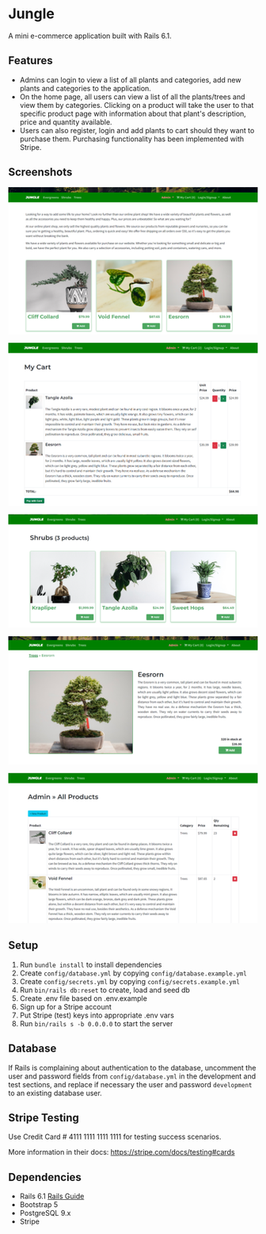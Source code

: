 # Jungle

A mini e-commerce application built with Rails 6.1.

## Features
- Admins can login to view a list of all plants and categories, add new plants and categories to the application.
- On the home page, all users can view a list of all the plants/trees and view them by categories. Clicking on a product will take the user to that specific product page with information about that plant's description, price and quantity available.
- Users can also register, login and add plants to cart should they want to purchase them. Purchasing functionality has been implemented with Stripe.

## Screenshots

![Jungle - HomePage](https://github.com/i8Raffles/jungle-rails/blob/master/docs/home_page.PNG?raw=true)

![Jungle - Cart](https://github.com/i8Raffles/jungle-rails/blob/master/docs/cart_page.PNG?raw=true)

![Jungle - Category](https://github.com/i8Raffles/jungle-rails/blob/master/docs/category_page.PNG?raw=true)

![Jungle - SingleProduct](https://github.com/i8Raffles/jungle-rails/blob/master/docs/single_product.PNG?raw=true)

![Jungle - AdminProducts](https://github.com/i8Raffles/jungle-rails/blob/master/docs/admin_products.PNG?raw=true)


## Setup

1. Run `bundle install` to install dependencies
2. Create `config/database.yml` by copying `config/database.example.yml`
3. Create `config/secrets.yml` by copying `config/secrets.example.yml`
4. Run `bin/rails db:reset` to create, load and seed db
5. Create .env file based on .env.example
6. Sign up for a Stripe account
7. Put Stripe (test) keys into appropriate .env vars
8. Run `bin/rails s -b 0.0.0.0` to start the server

## Database

If Rails is complaining about authentication to the database, uncomment the user and password fields from `config/database.yml` in the development and test sections, and replace if necessary the user and password `development` to an existing database user.

## Stripe Testing

Use Credit Card # 4111 1111 1111 1111 for testing success scenarios.

More information in their docs: <https://stripe.com/docs/testing#cards>

## Dependencies

- Rails 6.1 [Rails Guide](http://guides.rubyonrails.org/v6.1/)
- Bootstrap 5
- PostgreSQL 9.x
- Stripe
